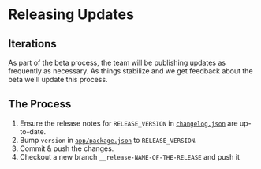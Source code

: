 # Releasing Updates

## Iterations

As part of the beta process, the team will be publishing updates as frequently
as necessary. As things stabilize and we get feedback about the beta we'll
update this process.

## The Process

1. Ensure the release notes for `RELEASE_VERSION` in [`changelog.json`](../changelog.json) are up-to-date.
1. Bump `version` in [`app/package.json`](../app/package.json) to `RELEASE_VERSION`.
1. Commit & push the changes.
1. Checkout a new branch `__release-NAME-OF-THE-RELEASE` and push it
